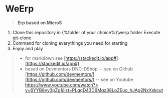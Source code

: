 
# WeErp

>  **Erp based on MicroS**

 1. Clone this repository in {%folder of your choice%}\werp folder Execute git-clone
 2.  Command for cloning everythings you need for starting
 3.  Enjoy and play

>
>- for markdown see [https://stackedit.io/app#](https://stackedit.io/app#)
>- based on Devmentors DNC-DShop 
>-- see  on Github [https://github.com/devmentors/](https://github.com/devmentors/)
>-- see on Youtube [https://www.youtube.com/watch?> v=6YYB8vv3pZg&list=PLqqD43D6Mqz38LoZEuo_hJAp2NxXskcut](https://www.youtube.com/watch?v=6YYB8vv3pZg&list=PLqqD43D6Mqz38LoZEuo_hJAp2NxXskcut)

